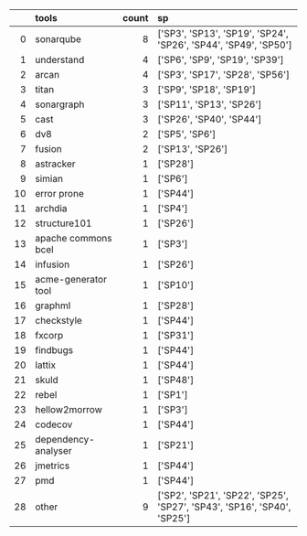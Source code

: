 |    | tools               |   count | sp                                                                      |
|---:|:--------------------|--------:|:------------------------------------------------------------------------|
|  0 | sonarqube           |       8 | ['SP3', 'SP13', 'SP19', 'SP24', 'SP26', 'SP44', 'SP49', 'SP50']         |
|  1 | understand          |       4 | ['SP6', 'SP9', 'SP19', 'SP39']                                          |
|  2 | arcan               |       4 | ['SP3', 'SP17', 'SP28', 'SP56']                                         |
|  3 | titan               |       3 | ['SP9', 'SP18', 'SP19']                                                 |
|  4 | sonargraph          |       3 | ['SP11', 'SP13', 'SP26']                                                |
|  5 | cast                |       3 | ['SP26', 'SP40', 'SP44']                                                |
|  6 | dv8                 |       2 | ['SP5', 'SP6']                                                          |
|  7 | fusion              |       2 | ['SP13', 'SP26']                                                        |
|  8 | astracker           |       1 | ['SP28']                                                                |
|  9 | simian              |       1 | ['SP6']                                                                 |
| 10 | error prone         |       1 | ['SP44']                                                                |
| 11 | archdia             |       1 | ['SP4']                                                                 |
| 12 | structure101        |       1 | ['SP26']                                                                |
| 13 | apache commons bcel |       1 | ['SP3']                                                                 |
| 14 | infusion            |       1 | ['SP26']                                                                |
| 15 | acme-generator tool |       1 | ['SP10']                                                                |
| 16 | graphml             |       1 | ['SP28']                                                                |
| 17 | checkstyle          |       1 | ['SP44']                                                                |
| 18 | fxcorp              |       1 | ['SP31']                                                                |
| 19 | findbugs            |       1 | ['SP44']                                                                |
| 20 | lattix              |       1 | ['SP44']                                                                |
| 21 | skuld               |       1 | ['SP48']                                                                |
| 22 | rebel               |       1 | ['SP1']                                                                 |
| 23 | hellow2morrow       |       1 | ['SP3']                                                                 |
| 24 | codecov             |       1 | ['SP44']                                                                |
| 25 | dependency-analyser |       1 | ['SP21']                                                                |
| 26 | jmetrics            |       1 | ['SP44']                                                                |
| 27 | pmd                 |       1 | ['SP44']                                                                |
| 28 | other               |       9 | ['SP2', 'SP21', 'SP22', 'SP25', 'SP27', 'SP43', 'SP16', 'SP40', 'SP25'] |